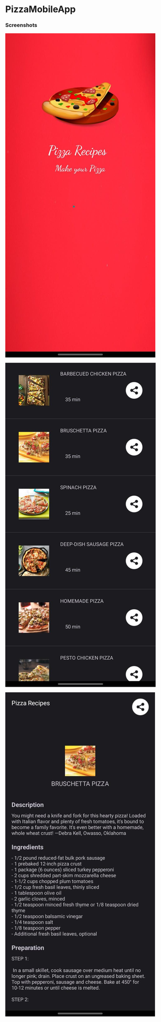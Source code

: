 # PizzaMobileApp


### Screenshots


![Splash 1](screenshots/splash.jpeg)

![Splash 2](screenshots/list.jpeg)

![Splash 3](screenshots/details.jpeg)
